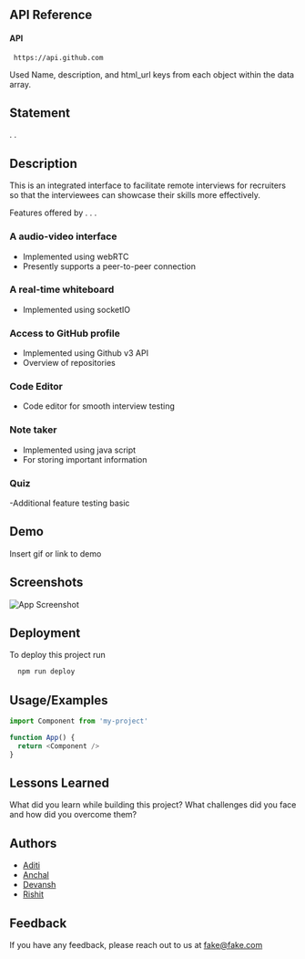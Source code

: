 

## API Reference

#### API

```http
 https://api.github.com
```


 Used Name, description, and html_url keys from each object within the data array.

## Statement
.
.
## Description
This is an integrated interface to facilitate remote interviews for recruiters so that the interviewees can showcase their skills more effectively.


Features offered by . . .

### A audio-video interface ###
- Implemented using webRTC
- Presently supports a peer-to-peer connection

### A real-time whiteboard ###
- Implemented using socketIO

### Access to GitHub profile ##
- Implemented using Github v3 API
- Overview of repositories 
    
### Code Editor ###
- Code editor for smooth interview testing

### Note taker ##
- Implemented using java script 
- For storing important information

### Quiz ##
-Additional feature testing basic 

 
## Demo

Insert gif or link to demo

  
## Screenshots

![App Screenshot](https://via.placeholder.com/468x300?text=App+Screenshot+Here)

  
## Deployment

To deploy this project run

```bash
  npm run deploy
```

  
  
## Usage/Examples

```javascript
import Component from 'my-project'

function App() {
  return <Component />
}
```

  
## Lessons Learned

What did you learn while building this project? What challenges did you face and how did you overcome them?

  

## Authors

- [Aditi ](https://github.com/Adi-khatri)
- [Anchal ](https://github.com/Anchal1226)
- [Devansh ](https://github.com/devanshpratapsingh)
- [Rishit ](github.com/rishitsaraf)


  
## Feedback

If you have any feedback, please reach out to us at fake@fake.com


